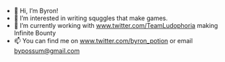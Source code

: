 - 👋 Hi, I’m Byron!
- 👀 I’m interested in writing squggles that make games.
- 🌱 I’m currently working with www.twitter.com/TeamLudophoria making Infinite Bounty
- 📫 You can find me on www.twitter.com/byron_potion or email bypossum@gmail.com
